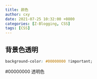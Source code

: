 ```yaml
---
title: 颜色
author: cxy
date: 2021-07-25 10:32:00 +0800
categories: [Z-Blogging, CSS]
tags: [CSS]
---
```


## 背景色透明

```CSS
background-color: #00000000 !important;
```

#00000000	透明色
